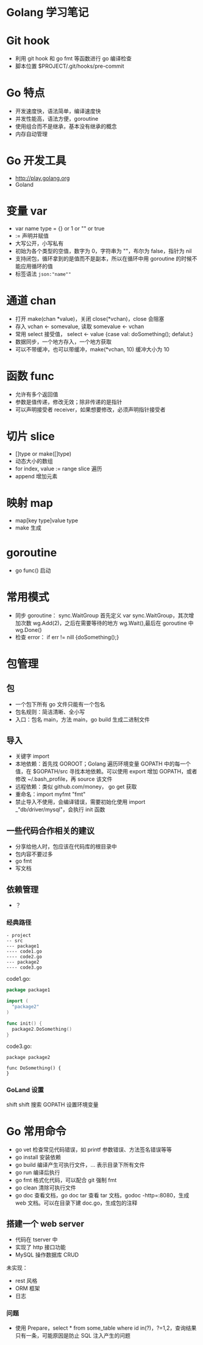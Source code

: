 # Golang 学习笔记

# Git hook

- 利用 git hook 和 go fmt 等函数进行 go 编译检查
- 脚本位置 $PROJECT/.git/hooks/pre-commit

# Go 特点

- 开发速度快，语法简单，编译速度快
- 并发性能高，语法方便，goroutine
- 使用组合而不是继承，基本没有继承的概念
- 内存自动管理

# Go 开发工具

- http://play.golang.org
- Goland

# 变量 var

- var name type = {} or 1 or "" or true
- := 声明并赋值
- 大写公开，小写私有
- 初始为各个类型的空值，数字为 0，字符串为 ""，布尔为 false，指针为 nil
- 支持闭包，循环拿到的是值而不是副本，所以在循环中用 goroutine 的时候不能应用循环的值
- 标签语法 `json:"name""`

# 通道 chan

- 打开 make(chan *value)，关闭 close(*vchan)，close 会阻塞
- 存入 vchan <- somevalue, 读取 somevalue <- vchan
- 常用 select 接受值， select <- value {case val: doSomething(); defalut:}
- 数据同步，一个地方存入，一个地方获取
- 可以不带缓冲，也可以带缓冲，make(*vchan, 10) 缓冲大小为 10

# 函数 func

- 允许有多个返回值
- 参数是值传递，修改无效；除非传递的是指针
- 可以声明接受者 receiver，如果想要修改，必须声明指针接受者

# 切片 slice

- []type or make([]type)
- 动态大小的数组
- for index, value := range slice 遍历
- append 增加元素

# 映射 map

- map[key type]value type
- make 生成

# goroutine
 
- go func() 启动

# 常用模式

- 同步 goroutine： sync.WaitGroup 首先定义 var sync.WaitGroup，其次增加次数 wg.Add(2)，之后在需要等待的地方 wg.Wait(),最后在 goroutine 中 wg.Done()
- 检查 error： if err != nill {doSomething();}

# 包管理

## 包

- 一个包下所有 go 文件只能有一个包名
- 包名规则：简洁清晰、全小写
- 入口：包名 main，方法 main，go build 生成二进制文件

## 导入

- 关键字 import
- 本地依赖：首先找 GOROOT；Golang 遍历环境变量 GOPATH 中的每一个值，在 $GOPATH/src 寻找本地依赖。可以使用 export 增加 GOPATH，或者修改 ~/.bash_profile，再 source 该文件
- 远程依赖：类似 github.com/money， go get 获取
- 重命名：import myfmt "fmt"
- 禁止导入不使用，会编译错误，需要初始化使用 import _"db/driver/mysql"，会执行 init 函数

## 一些代码合作相关的建议

- 分享给他人时，包应该在代码库的根目录中
- 包内容不要过多
- go fmt
- 写文档

## 依赖管理

- ？

### 经典路径

```
- project
-- src
--- package1
---- code1.go
---- code2.go
--- package2 
---- code3.go 
```

code1.go:
```go
package package1

import (
  "package2"
)

func init() {
  package2.DoSomething()
}
```

code3.go:
```
package package2

func DoSomething() {
}

```

### GoLand 设置

shift shift 搜索 GOPATH 设置环境变量

# Go 常用命令

- go vet 检查常见代码错误，如 printf 参数错误、方法签名错误等等
- go install 安装依赖
- go build 编译产生可执行文件，... 表示目录下所有文件
- go run 编译后执行
- go fmt 格式化代码，可以配合 git 强制 fmt
- go clean 清除可执行文件
- go doc 查看文档，go doc tar 查看 tar 文档，godoc -http=:8080，生成 web 文档。可以在目录下建 doc.go，生成包的注释

## 搭建一个 web server

- 代码在 tserver 中
- 实现了 http 接口功能
- MySQL 操作数据库 CRUD

未实现：
- rest 风格
- ORM 框架
- 日志

### 问题

- 使用 Prepare，select * from some_table where id in(?)，?=1,2，查询结果只有一条，可能原因是防止 SQL 注入产生的问题

